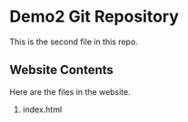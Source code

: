 # Demo2 Git Repository

This is the second file in this repo.

## Website Contents

Here are the files in the website.

1. index.html